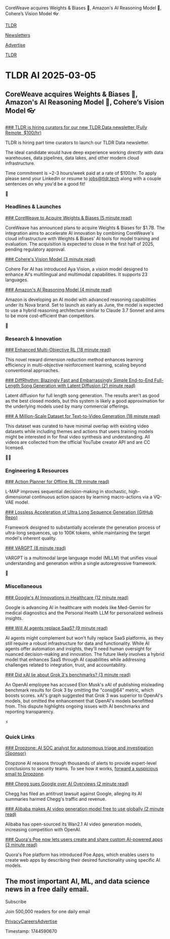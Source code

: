 CoreWeave acquires Weights & Biases 🤝, Amazon's AI Reasoning Model 🤖, Cohere’s Vision Model 👓

[TLDR](/)

[Newsletters](/newsletters)

[Advertise](https://advertise.tldr.tech/)

[TLDR](/)

# TLDR AI 2025-03-05

## CoreWeave acquires Weights & Biases 🤝, Amazon's AI Reasoning Model 🤖, Cohere’s Vision Model 👓

### 

[### TLDR is hiring curators for our new TLDR Data newsletter (Fully Remote, $100/hr)](mailto:jobs@tldr.tech)

TLDR is hiring part time curators to launch our TLDR Data newsletter.

The ideal candidate would have deep experience working directly with data warehouses, data pipelines, data lakes, and other modern cloud infrastructure.

Time commitment is ~2-3 hours/week paid at a rate of $100/hr. To apply please send your LinkedIn or resume to [jobs@tldr.tech](mailto:jobs@tldr.tech) along with a couple sentences on why you'd be a good fit!

🚀

### Headlines & Launches

[### CoreWeave to Acquire Weights & Biases (5 minute read)](https://www.prnewswire.com/news-releases/coreweave-to-acquire-weights--biases---industry-leading-ai-developer-platform-for-building-and-deploying-ai-applications-302392342.html?utm_source=tldrai)

CoreWeave has announced plans to acquire Weights & Biases for $1.7B. The integration aims to accelerate AI innovation by combining CoreWeave's cloud infrastructure with Weights & Biases' AI tools for model training and evaluation. The acquisition is expected to close in the first half of 2025, pending regulatory approval.

[### Cohere's Vision Model (3 minute read)](https://cohere.com/blog/aya-vision?utm_source=tldrai)

Cohere For AI has introduced Aya Vision, a vision model designed to enhance AI's multilingual and multimodal capabilities. It supports 23 languages.

[### Amazon's AI Reasoning Model (4 minute read)](https://techcrunch.com/2025/03/04/amazon-is-reportedly-developing-its-own-ai-reasoning-model/?utm_source=tldrai)

Amazon is developing an AI model with advanced reasoning capabilities under its Nova brand. Set to launch as early as June, the model is expected to use a hybrid reasoning architecture similar to Claude 3.7 Sonnet and aims to be more cost-efficient than competitors.

🧠

### Research & Innovation

[### Enhanced Multi-Objective RL (18 minute read)](https://arxiv.org/abs/2502.20957?utm_source=tldrai)

This novel reward dimension reduction method enhances learning efficiency in multi-objective reinforcement learning, scaling beyond conventional approaches.

[### DiffRhythm: Blazingly Fast and Embarrassingly Simple End-to-End Full-Length Song Generation with Latent Diffusion (21 minute read)](https://arxiv.org/abs/2503.01183?utm_source=tldrai)

Latent diffusion for full length song generation. The results aren't as good as the best closed models, but this system is likely a good approximation for the underlying models used by many commercial offerings.

[### A Million-Scale Dataset for Text-to-Video Generation (18 minute read)](https://arxiv.org/abs/2503.01739?utm_source=tldrai)

This dataset was curated to have minimal overlap with existing video datasets while including themes and actions that users training models might be interested in for final video synthesis and understanding. All videos are collected from the official YouTube creator API and are CC licensed.

👨‍💻

### Engineering & Resources

[### Action Planner for Offline RL (19 minute read)](https://arxiv.org/abs/2502.21186?utm_source=tldrai)

L-MAP improves sequential decision-making in stochastic, high-dimensional continuous action spaces by learning macro-actions via a VQ-VAE model.

[### Lossless Acceleration of Ultra Long Sequence Generation (GitHub Repo)](https://github.com/bigai-nlco/TokenSwift?utm_source=tldrai)

Framework designed to substantially accelerate the generation process of ultra-long sequences, up to 100K tokens, while maintaining the target model's inherent quality.

[### VARGPT (8 minute read)](https://vargpt-1.github.io/?utm_source=tldrai)

VARGPT is a multimodal large language model (MLLM) that unifies visual understanding and generation within a single autoregressive framework.

🎁

### Miscellaneous

[### Google's AI Innovations in Healthcare (12 minute read)](https://blog.google/technology/health/google-research-healthcare-ai/?utm_source=tldrai)

Google is advancing AI in healthcare with models like Med-Gemini for medical diagnostics and the Personal Health LLM for personalized wellness insights.

[### Will AI agents replace SaaS? (9 minute read)](https://blog.logrocket.com/product-management/ai-agents-replace-saas/?utm_source=tldrai)

AI agents might complement but won't fully replace SaaS platforms, as they still require a robust infrastructure for data and functionality. While AI agents offer automation and insights, they'll need human oversight for nuanced decision-making and innovation. The future likely involves a hybrid model that enhances SaaS through AI capabilities while addressing challenges related to integration, trust, and accountability.

[### Did xAI lie about Grok 3's benchmarks? (3 minute read)](https://techcrunch.com/2025/02/22/did-xai-lie-about-grok-3s-benchmarks/?utm_source=tldrai)

An OpenAI employee has accused Elon Musk's xAI of publishing misleading benchmark results for Grok 3 by omitting the "cons@64" metric, which boosts scores. xAI's graph suggested that Grok 3 was superior to OpenAI's models, but omitted the enhancement that OpenAI's models benefitted from. This dispute highlights ongoing issues with AI benchmarks and reporting transparency.

⚡️

### Quick Links

[### Dropzone: AI SOC analyst for autonomous triage and investigation (Sponsor)](https://www.dropzone.ai/test-drive?utm_campaign=9098289-%5BDigital%20Sponsorship%5D%20TLDR%20AI%20Quicklink%20Sponsorship%2003-05-25&amp;utm_source=Sponsorhips&amp;utm_medium=Newsletter%20ad&amp;utm_content=TLDR%20AI%20Quicklinks%20Newsletter%20Ad%20Sponsorship%2003-5-25)

Dropzone AI reasons through thousands of alerts to provide expert-level conclusions to security teams. To see how it works, [forward a suspicious email to Dropzone](https://www.dropzone.ai/test-drive?utm_campaign=9098289-%5BDigital%20Sponsorship%5D%20TLDR%20AI%20Quicklink%20Sponsorship%2003-05-25&utm_source=Sponsorhips&utm_medium=Newsletter%20ad&utm_content=TLDR%20AI%20Quicklinks%20Newsletter%20Ad%20Sponsorship%2003-5-25).

[### Chegg sues Google over AI Overviews (2 minute read)](https://www.theverge.com/news/619051/chegg-google-ai-overviews-monopoly?utm_source=tldrai)

Chegg has filed an antitrust lawsuit against Google, alleging its AI summaries harmed Chegg's traffic and revenue.

[### Alibaba makes AI video generation model free to use globally (2 minute read)](https://www.cnbc.com/2025/02/26/alibaba-makes-ai-video-generation-model-free-to-use-globally.html?utm_source=tldrai)

Alibaba has open-sourced its Wan2.1 AI video generation models, increasing competition with OpenAI.

[### Quora's Poe now lets users create and share custom AI-powered apps (3 minute read)](https://techcrunch.com/2025/02/25/quoras-poe-now-lets-users-create-and-share-custom-ai-powered-apps/?utm_source=tldrai)

Quora's Poe platform has introduced Poe Apps, which enables users to create web apps by describing their desired functionality using specific AI models.

## The most important AI, ML, and data science news in a free daily email.

Subscribe

Join 500,000 readers for one daily email

[Privacy](/privacy)[Careers](https://jobs.ashbyhq.com/tldr.tech)[Advertise](/ai/advertise)

Timestamp: 1744590670